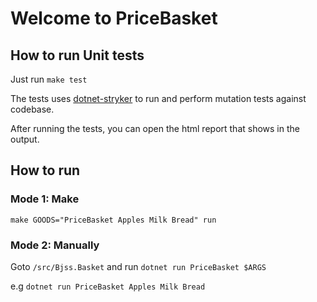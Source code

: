 # Welcome to PriceBasket

## How to run Unit tests

Just run `make test`

The tests uses [dotnet-stryker](https://stryker-mutator.io/docs/stryker-net/introduction/) to run and perform mutation tests against codebase.

After running the tests, you can open the html report that shows in the output.


## How to run

### Mode 1: Make

`make GOODS="PriceBasket Apples Milk Bread" run`

### Mode 2: Manually

Goto `/src/Bjss.Basket` and run `dotnet run PriceBasket $ARGS`

e.g `dotnet run PriceBasket Apples Milk Bread`
